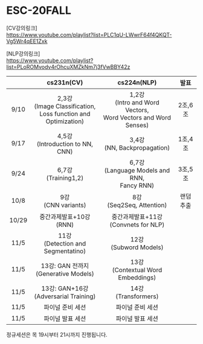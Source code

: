 # ESC-20FALL

[CV강의링크] <br>
https://www.youtube.com/playlist?list=PLC1qU-LWwrF64f4QKQT-Vg5Wr4qEE1Zxk

[NLP강의링크] <br>
https://www.youtube.com/playlist?list=PLoROMvodv4rOhcuXMZkNm7j3fVwBBY42z


||cs231n(CV)|cs224n(NLP)|발표|
|:--:|:----------------:|:-----------------:|:--:|
|9/10|2,3강<br>(Image Classification,<br>Loss function and Optimization)|1,2강<br>(Intro and Word Vectors,<br>Word Vectors and Word Senses)|2조,6조|
|9/17|4,5강<br>(Introduction to NN, CNN)|3,4강<br>(NN, Backpropagation)|1조,4조|
|9/24|6,7강<br>(Training1,2)|6,7강<br>(Language Models and RNN,<br>Fancy RNN)|3조,5조|
|10/8|9강<br>(CNN variants)|8강<br>(Seq2Seq, Attention)|랜덤추출|
|10/29|중간과제발표+10강<br>(RNN)|중간과제발표+11강<br>(Convnets for NLP)||
|11/5|11강<br>(Detection and Segmentatino)|12강<br>(Subword Models)||
|11/5|13강: GAN 전까지<br>(Generative Models)|13강<br>(Contextual Word Embeddings)||
|11/5|13강: GAN+16강<br>(Adversarial Training)|14강<br>(Transformers)||
|11/5|파이널 준비 세션|파이널 준비 세션||
|11/5|파이널 발표 세션|파이널 발표 세션||

정규세션은 목 19시부터 21시까지 진행됩니다. 
